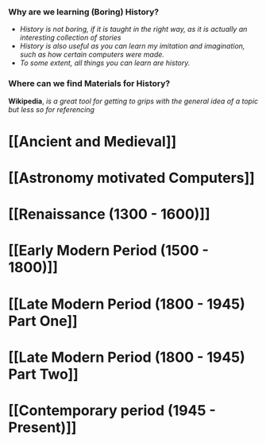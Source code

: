 
### Why are we learning (Boring) History?

- *History is not boring, if it is taught in the right way, as it is actually an interesting collection of stories*
- *History is also useful as you can learn my imitation and imagination, such as how certain computers were made.*
- *To some extent, all things you can learn are history.*


### Where can we find Materials for History?

**Wikipedia**, *is a great tool for getting to grips with the general idea of a topic but less so for referencing* 


# [[Ancient and Medieval]]

# [[Astronomy motivated Computers]]

# [[Renaissance (1300 - 1600)]]

# [[Early Modern Period (1500 - 1800)]]

# [[Late Modern Period (1800 - 1945) Part One]]

# [[Late Modern Period (1800 - 1945) Part Two]]

# [[Contemporary period (1945 - Present)]]


